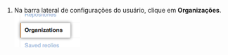 1. Na barra lateral de configurações do usuário, clique em **Organizações**. ![Configurações do usuário para organizações](/assets/images/help/settings/settings-user-orgs.png)
